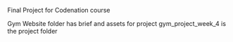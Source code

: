 Final Project for Codenation course

Gym Website folder has brief and assets for project
gym_project_week_4 is the project folder 
